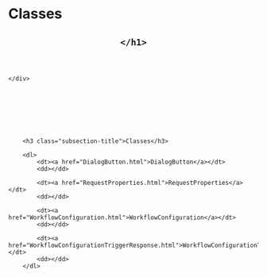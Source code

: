 <h1 class="page-title">Classes</h1>
    
<section>

<header>
    <h1>
    
    </h1>
    
</header>

<article>
    <div class="container-overview">
    

    
        

        
<dl class="details">
    

    

    

    

    

    

    

    

    

    

    

    
</dl>


        
    
    </div>

    

    

    

    
        <h3 class="subsection-title">Classes</h3>

        <dl>
            <dt><a href="DialogButton.html">DialogButton</a></dt>
            <dd></dd>
        
            <dt><a href="RequestProperties.html">RequestProperties</a></dt>
            <dd></dd>
        
            <dt><a href="WorkflowConfiguration.html">WorkflowConfiguration</a></dt>
            <dd></dd>
        
            <dt><a href="WorkflowConfigurationTriggerResponse.html">WorkflowConfigurationTriggerResponse</a></dt>
            <dd></dd>
        </dl>
    

    

    

    

    

    
</article>

</section>